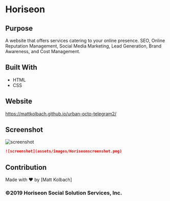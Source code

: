 # Horiseon

## Purpose
A website that offers services catering to your online presence.
SEO, Online Reputation Management, Social Media Marketing, Lead Generation, Brand Awareness, and Cost Management.

## Built With
* HTML
* CSS

## Website
https://mattkolbach.github.io/urban-octo-telegram2/

## Screenshot
![screenshot](Horiseonscreenshot.png)

```md
![screenshot](assets/images/Horiseonscreenshot.png)
```

## Contribution
Made with ❤️ by [Matt Kolbach]

### ©️2019 Horiseon Social Solution Services, Inc.
